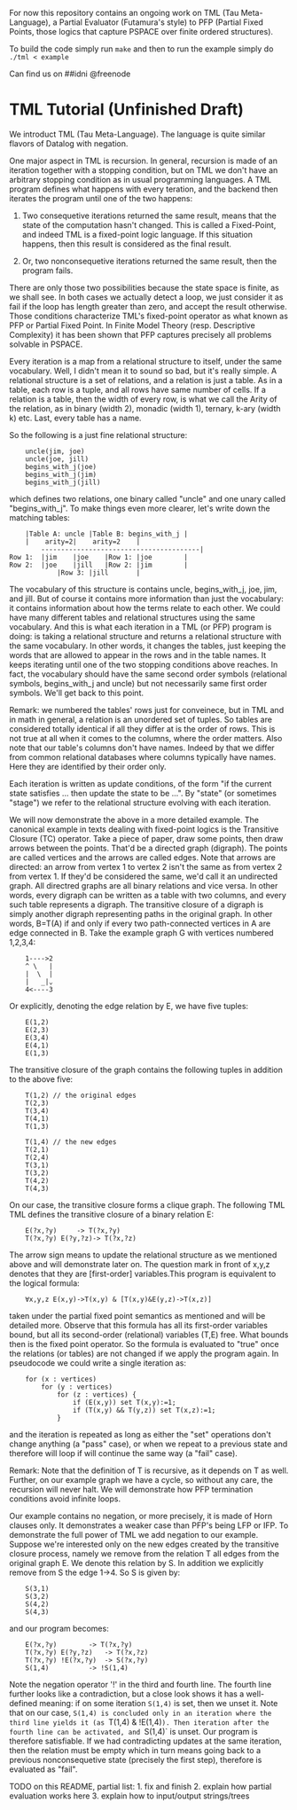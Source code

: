 For now this repository contains an ongoing work on TML (Tau Meta-Language), a
Partial Evaluator (Futamura's style) to PFP (Partial Fixed Points, those logics
that capture PSPACE over finite ordered structures).

To build the code simply run `make` and then to run the example simply do
`./tml < example`

Can find us on ##idni @freenode

# TML Tutorial (Unfinished Draft)

We introduct TML (Tau Meta-Language). The language is quite similar flavors of
Datalog with negation.

One major aspect in TML is recursion. In general, recursion is made of an
iteration together with a stopping condition, but on TML we don't have an
arbitrary stopping condition as in usual programming languages. A TML program
defines what happens with every teration, and the backend then iterates the
program until one of the two happens:

1. Two consequetive iterations returned the same result, means that the state of
the computation hasn't changed. This is called a Fixed-Point, and indeed TML is
a fixed-point logic language. If this situation happens, then this result is
considered as the final result.

2. Or, two nonconsequetive iterations returned the same result, then the program
fails.

There are only those two possibilities because the state space is finite, as we
shall see. In both cases we actually detect a loop, we just consider it as fail
if the loop has length greater than zero, and accept the result otherwise.
Those conditions characterize TML's fixed-point operator as what known as PFP
or Partial Fixed Point. In Finite Model Theory (resp. Descriptive Complexity) it
has been shown that PFP captures precisely all problems solvable in PSPACE.

Every iteration is a map from a relational structure to itself, under the same
vocabulary. Well, I didn't mean it to sound so bad, but it's really simple. A
relational structure is a set of relations, and a relation is just a table. As
in a table, each row is a tuple, and all rows have same number of cells. If a
relation is a table, then the width of every row, is what we call the Arity of
the relation, as in binary (width 2), monadic (width 1), ternary, k-ary (width
k) etc. Last, every table has a name.

So the following is a just fine relational structure:
```
	uncle(jim, joe)
	uncle(joe, jill)
	begins_with_j(joe)
	begins_with_j(jim)
	begins_with_j(jill)
```
which defines two relations, one binary called "uncle" and one unary called
"begins_with_j". To make things even more clearer, let's write down the matching
tables:
```
	|Table A: uncle	|Table B: begins_with_j	|
	|	 arity=2|	 arity=2	|
        ----------------------------------------|
Row 1:	|jim	|joe	|Row 1:	|joe		|
Row 2:	|joe	|jill	|Row 2:	|jim		|
			|Row 3:	|jill		|
```
The vocabulary of this structure is contains uncle, begins_with_j, joe, jim, and
jill. But of course it contains more information than just the vocabulary: it
contains information about how the terms relate to each other. We could have
many different tables and relational structures using the same vocabulary. And
this is what each iteration in a TML (or PFP) program is doing: is taking a
relational structure and returns a relational structure with the same
vocabulary. In other words, it changes the tables, just keeping the words that
are allowed to appear in the rows and in the table names. It keeps iterating
until one of the two stopping conditions above reaches. In fact, the vocabulary
should have the same second order symbols (relational symbols, begins_with_j and
uncle) but not necessarily same first order symbols. We'll get back to this
point.

Remark: we numbered the tables' rows just for conveinece, but in TML and in math
in general, a relation is an unordered set of tuples. So tables are considered
totally identical if all they differ at is the order of rows. This is not true
at all when it comes to the columns, where the order matters. Also note that our
table's columns don't have names. Indeed by that we differ from common relational
databases where columns typically have names. Here they are identified by their
order only.

Each iteration is written as update conditions, of the form "if the current
state satisfies ... then update the state to be ...". By "state" (or sometimes
"stage") we refer to the relational structure evolving with each iteration.

We will now demonstrate the above in a more detailed example. The canonical
example in texts dealing with fixed-point logics is the Transitive Closure (TC)
operator. Take a piece of paper, draw some points, then draw arrows between
the points. That'd be a directed graph (digraph). The points are called vertices
and the arrows are called edges. Note that arrows are directed: an arrow from
vertex 1 to vertex 2 isn't the same as from vertex 2 from vertex 1. If they'd
be considered the same, we'd call it an undirected graph.
All directred graphs are all binary relations and vice versa. In other words,
every digraph can be written as a table with two columns, and every such table
represents a digraph. The transitive closure of a digraph is simply another
digraph representing paths in the original graph. In other words, B=T(A) if
and only if every two path-connected vertices in A are edge connected in B.
Take the example graph G with vertices numbered 1,2,3,4:
```
	1---->2
	^ \   |
	|  \  |
	|   _|⌄
	4<----3
```
Or explicitly, denoting the edge relation by E, we have five tuples:
```
	E(1,2)
	E(2,3)
	E(3,4)
	E(4,1)
	E(1,3)
```
The transitive closure of the graph contains the following tuples in addition
to the above five:
```
	T(1,2) // the original edges
	T(2,3)
	T(3,4)
	T(4,1)
	T(1,3)

	T(1,4) // the new edges
	T(2,1)
	T(2,4)
	T(3,1)
	T(3,2)
	T(4,2)
	T(4,3)
```
On our case, the transitive closure forms a clique graph. The following TML
TML defines the transitive closure of a binary relation E:
```
	E(?x,?y)	 -> T(?x,?y)
	T(?x,?y) E(?y,?z)-> T(?x,?z)
```
The arrow sign means to update the relational structure as we mentioned above
and will demonstrate later on. The question mark in front of x,y,z denotes that
they are [first-order] variables.This program is equivalent to the logical
formula:
```
	∀x,y,z E(x,y)->T(x,y) & [T(x,y)&E(y,z)->T(x,z)]
```
taken under the partial fixed point semantics as mentioned and will be detailed
more. Observe that this formula has all its first-order variables bound, but all
its second-order (relational) variables (T,E) free. What bounds then is the
fixed point operator. So the formula is evaluated to "true" once the relations
(or tables) are not changed if we apply the program again.
In pseudocode we could write a single iteration as:
```
	for (x : vertices)
		for (y : vertices)
			for (z : vertices) {
				if (E(x,y)) set T(x,y):=1;
				if (T(x,y) && T(y,z)) set T(x,z):=1;
			}
```
and the iteration is repeated as long as either the "set" operations don't
change anything (a "pass" case), or when we repeat to a previous state and
therefore will loop if will continue the same way (a "fail" case).

Remark: Note that the definition of T is recursive, as it depends on T as well.
Further, on our example graph we have a cycle, so without any care, the
recursion will never halt. We will demonstrate how PFP termination conditions
avoid infinite loops.

Our example contains no negation, or more precisely, it is made of Horn clauses
only. It demonstrates a weaker case than PFP's being LFP or IFP. To demonstrate
the full power of TML we add negation to our example. Suppose we're interested
only on the new edges created by the transitive closure process, namely we
remove from the relation T all edges from the original graph E. We denote this
relation by S. In addition we explicitly remove from S the edge 1->4. So S is
given by:
```
	S(3,1)
	S(3,2)
	S(4,2)
	S(4,3)
```
and our program becomes:
```
	E(?x,?y)	 	-> T(?x,?y)
	T(?x,?y) E(?y,?z)	-> T(?x,?z)
	T(?x,?y) !E(?x,?y)	-> S(?x,?y)
	S(1,4)			-> !S(1,4)
```
Note the negation operator '!' in the third and fourth line. The fourth line
further looks like a contradiction, but a close look shows it has a well-defined
meaning: if on some iteration `S(1,4)` is set, then we unset it. Note that on our
case, `S(1,4) is concluded only in an iteration where the third line yields
it (as `T(1,4) & !E(1,4)`). Then iteration after the fourth line can be
activated, and `S(1,4)` is unset. Our program is therefore satisfiable. If we
had contradicting updates at the same iteration, then the relation must be empty
which in turn means going back to a previous nonconsequetive state (precisely
the first step), therefore is evaluated as "fail".

TODO on this README, partial list:
	1. fix and finish
	2. explain how partial evaluation works here
	3. explain how to input/output strings/trees
